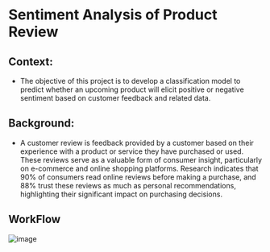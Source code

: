 # Sentiment Analysis of Product Review
## Context:
- The objective of this project is to develop a classification model to predict whether an upcoming product will elicit positive or negative sentiment based on customer feedback and related data.
## Background:
- A customer review is feedback provided by a customer based on their experience with a product or service they have purchased or used. These reviews serve as a valuable form of consumer insight, particularly on e-commerce and online shopping platforms. Research indicates that 90% of consumers read online reviews before making a purchase, and 88% trust these reviews as much as personal recommendations, highlighting their significant impact on purchasing decisions.
## WorkFlow
![image](https://github.com/user-attachments/assets/641833b1-2f27-4d79-9f7c-aae4c7d783cb)

